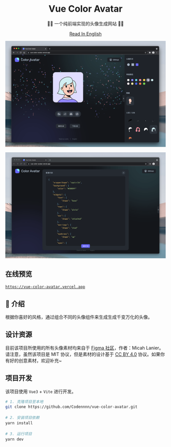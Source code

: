 <div align="center">
  <h1>Vue Color Avatar</h1>

  <p>🧑‍🦱 一个纯前端实现的头像生成网站 🧑‍🦳</p>

[Read In English](./README-EN.md)

</div>

![preview](./images/social-preview-1.png)

![preview](./images/social-preview-2.png)

## 在线预览

[`https://vue-color-avatar.vercel.app`](https://vue-color-avatar.vercel.app)

## 🥳 介绍

根据你喜好的风格，通过组合不同的头像组件来生成生成千变万化的头像。

## 设计资源

目前该项目所使用的所有头像素材均来自于 [Figma 社区](https://www.figma.com/community/file/829741575478342595)，作者：Micah Lanier。请注意，虽然该项目是 MIT 协议，但是素材的设计基于 [CC BY 4.0](https://creativecommons.org/licenses/by/4.0/) 协议。如果你有好的创意素材，欢迎补充~

## 项目开发

该项目使用 `Vue3` + `Vite` 进行开发。

```sh
# 1. 克隆项目至本地
git clone https://github.com/Codennnn/vue-color-avatar.git

# 2. 安装项目依赖
yarn install

# 3. 运行项目
yarn dev
```
